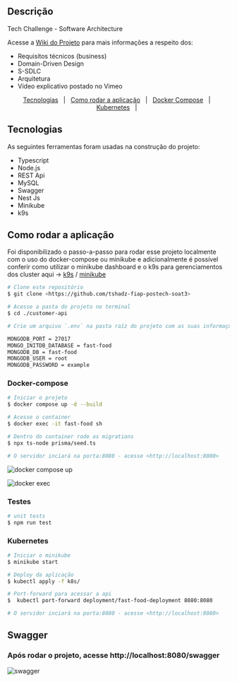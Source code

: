 ## Descrição

Tech Challenge - Software Architecture

Acesse a [Wiki do Projeto](https://github.com/tshadz/soat3-tech-chalenge/wiki) para mais informações a respeito dos:

* Requisitos técnicos (business)
* Domain-Driven Design
* S-SDLC
* Arquitetura
* Vídeo explicativo postado no Vimeo

<p align="center">
  <a href="#tecnologias">Tecnologias</a> &#xa0; | &#xa0;
  <a href="#running">Como rodar a aplicação</a> &#xa0; | &#xa0;
  <a href="#docker-compose">Docker Compose</a> &#xa0; | &#xa0;
  <a href="#kubernetes">Kubernetes</a> &#xa0; | &#xa0;
</p>

<h2 id="tecnologias"> Tecnologias </h2>

As seguintes ferramentas foram usadas na construção do projeto:

* Typescript
* Node.js
* REST Api
* MySQL
* Swagger
* Nest Js
* Minikube
* k9s

<h2 id="running"> Como rodar a aplicação </h2>

Foi disponibilizado o passo-a-passo para rodar esse projeto localmente com o uso do docker-compose ou minikube e adicionalmente é possível conferir como utilizar o minikube dashboard e o k9s para gerenciamentos dos cluster aqui -> [k9s](docs/k9s.md) / [minikube](docs/minikube.md)

```bash
# Clone este repositório
$ git clone <https://github.com/tshadz-fiap-postech-soat3>

# Acesse a pasta do projeto no terminal
$ cd ./customer-api

# Crie um arquivo `.env` na pasta raíz do projeto com as suas informações:

MONGODB_PORT = 27017
MONGO_INITDB_DATABASE = fast-food
MONGODB_DB = fast-food
MONGODB_USER = root
MONGODB_PASSWORD = example
```
<h3 id="docker-compose"> Docker-compose </h3>

```bash
# Iniciar o projeto
$ docker compose up -d --build

# Acesse o container
$ docker exec -it fast-food sh

# Dentro do container rode as migrations
$ npx ts-node prisma/seed.ts

# O servidor inciará na porta:8080 - acesse <http://localhost:8080>
```
![docker compose up](https://github.com/tshadz/soat3-tech-chalenge/assets/80704054/7fa20867-2b2a-4bec-8ce2-02d886ce0897)

![docker exec](https://github.com/tshadz/soat3-tech-chalenge/assets/80704054/5ae747af-2371-439c-9bcf-1408cb2f9a6b)


### Testes

```bash
# unit tests
$ npm run test

```
<h3 id="kubernetes"> Kubernetes </h3>

```bash
# Iniciar o minikube
$ minikube start

# Deploy da aplicação
$ kubectl apply -f k8s/

# Port-forward para acessar a api
$  kubectl port-forward deployment/fast-food-deployment 8080:8080

# O servidor inciará na porta:8080 - acesse <http://localhost:8080>

```
## Swagger

### Após rodar o projeto, acesse http://localhost:8080/swagger
![swagger](https://github.com/tshadz/soat3-tech-chalenge/assets/80704054/f5ba4ca7-a7b4-4dc8-9d0c-3c3c2f7cd2c7)
